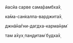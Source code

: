 йасйа сарве сама̄рамбха̄х̣

ка̄ма-сан̇калпа-варджита̄х̣

джн̃а̄на̄гни-дагдха-карма̄н̣ам̇

там а̄хух̣ пан̣д̣итам̇ будха̄х̣